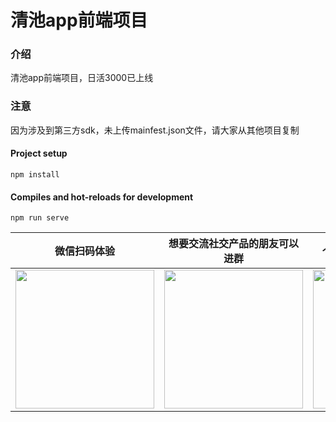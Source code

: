 # 清池app前端项目

### 介绍
清池app前端项目，日活3000已上线

### 注意
因为涉及到第三方sdk，未上传mainfest.json文件，请大家从其他项目复制

#### Project setup
```
npm install
```

#### Compiles and hot-reloads for development
```
npm run serve
```
<table>
  <thead>
  <tr>
    <th>微信扫码体验</th>
    <th>想要交流社交产品的朋友可以进群</th>
    <th>个人微信，有问题可以咨询</th>
  </tr>
  </thead>
  <tbody>
  <tr>
      <td align="center" valign="middle">
        <img width="222px" src="https://cdxapp-1257733245.cos.ap-beijing.myqcloud.com/qingchi/home/qingchiwxcode.jpg!thumbnail">
      </td>
      <td align="center" valign="middle">
        <img width="222px" src="https://cdxapp-1257733245.cos.ap-beijing.myqcloud.com/qingchi/static/qqgroupcode.png">
      </td>
      <td align="center" valign="middle">
        <img width="222px" src="https://cdxapp-1257733245.cos.ap-beijing.myqcloud.com/qingchi/static/wxcode.png">
      </td>
    </tr>
  <tr></tr>
  </tbody>
</table>
